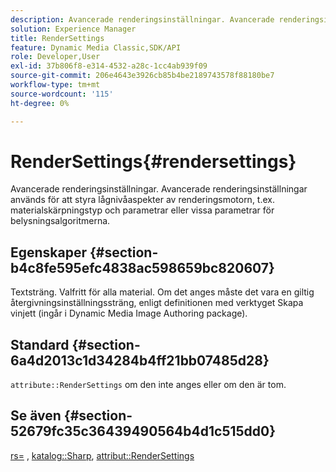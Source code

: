 ```yaml
---
description: Avancerade renderingsinställningar. Avancerade renderingsinställningar används för att styra lågnivåaspekter av renderingsmotorn, t.ex. materialskärpningstyp och parametrar eller vissa parametrar för belysningsalgoritmerna.
solution: Experience Manager
title: RenderSettings
feature: Dynamic Media Classic,SDK/API
role: Developer,User
exl-id: 37b806f8-e314-4532-a28c-1cc4ab939f09
source-git-commit: 206e4643e3926cb85b4be2189743578f88180be7
workflow-type: tm+mt
source-wordcount: '115'
ht-degree: 0%

---
```


# RenderSettings{#rendersettings}

Avancerade renderingsinställningar. Avancerade renderingsinställningar används för att styra lågnivåaspekter av renderingsmotorn, t.ex. materialskärpningstyp och parametrar eller vissa parametrar för belysningsalgoritmerna.

## Egenskaper {#section-b4c8fe595efc4838ac598659bc820607}

Textsträng. Valfritt för alla material. Om det anges måste det vara en giltig återgivningsinställningssträng, enligt definitionen med verktyget Skapa vinjett (ingår i Dynamic Media Image Authoring package).

## Standard {#section-6a4d2013c1d34284b4ff21bb07485d28}

`attribute::RenderSettings` om den inte anges eller om den är tom.

## Se även {#section-52679fc35c36439490564b4d1c515dd0}

[rs=](../../../../../ir-api/http-protocol/image-rendering-api-ref/c-ir-http-protocol-ref/c-ir-http-protocol-command-reference/r-ir-rs.md#reference-d20cefaaa6cd4f449d1591c87959b4cf) ,  [katalog::Sharp](../../../../../ir-api/material-cat/image-rendering-api-ref/c-ir-material-catalog/c-ir-material-data-reference/r-ir-sharp-dataref.md#reference-f79a14bd52474dfd8495115d398a30d0),  [attribut::RenderSettings](../../../../../ir-api/material-cat/image-rendering-api-ref/c-ir-material-catalog/c-ir-attributes-reference/r-ir-rendersettings.md#reference-f3ae5e18095d40b2a8edef957dd82fbd)
